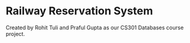 # Railway Reservation System

Created by Rohit Tuli and Praful Gupta as our CS301 Databases course project. 


